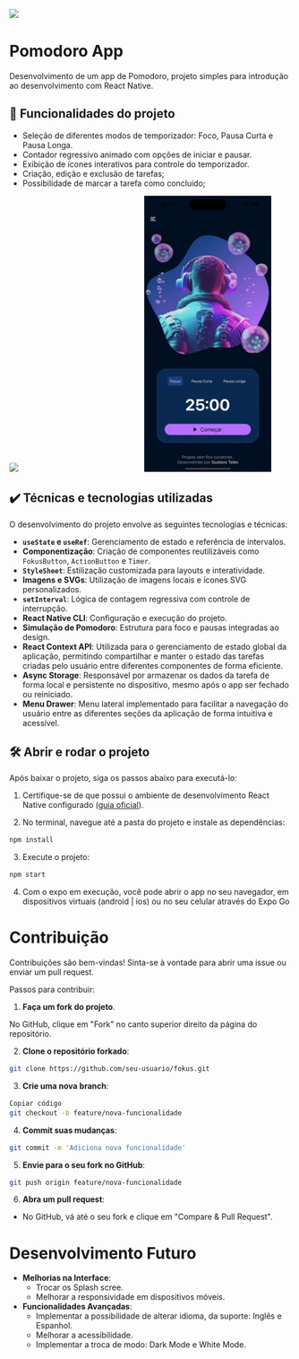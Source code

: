 ![](thumbnail.png)

# Pomodoro App

Desenvolvimento de um app de Pomodoro, projeto simples para introdução ao desenvolvimento com React Native.

## 🔨 Funcionalidades do projeto

- Seleção de diferentes modos de temporizador: Foco, Pausa Curta e Pausa Longa.
- Contador regressivo animado com opções de iniciar e pausar.
- Exibição de ícones interativos para controle do temporizador.
- Criação, edição e exclusão de tarefas;
- Possibilidade de marcar a tarefa como concluido;

<img src="screen1.gif" width="45%" style="display:inline-block; margin-right:10px;" />
<img src="screen2.gif" width="45%" style="display:inline-block;" />

## ✔️ Técnicas e tecnologias utilizadas

O desenvolvimento do projeto envolve as seguintes tecnologias e técnicas:

- **`useState` e `useRef`**: Gerenciamento de estado e referência de intervalos.
- **Componentização**: Criação de componentes reutilizáveis como `FokusButton`, `ActionButton` e `Timer`.
- **`StyleSheet`**: Estilização customizada para layouts e interatividade.
- **Imagens e SVGs**: Utilização de imagens locais e ícones SVG personalizados.
- **`setInterval`**: Lógica de contagem regressiva com controle de interrupção.
- **React Native CLI**: Configuração e execução do projeto.
- **Simulação de Pomodoro**: Estrutura para foco e pausas integradas ao design.
- **React Context API**: Utilizada para o gerenciamento de estado global da aplicação, permitindo compartilhar e manter o estado das tarefas criadas pelo usuário entre diferentes componentes de forma eficiente.
- **Async Storage**: Responsável por armazenar os dados da tarefa de forma local e persistente no dispositivo, mesmo após o app ser fechado ou reiniciado.
- **Menu Drawer**: Menu lateral implementado para facilitar a navegação do usuário entre as diferentes seções da aplicação de forma intuitiva e acessível.


## 🛠️ Abrir e rodar o projeto

Após baixar o projeto, siga os passos abaixo para executá-lo:

1. Certifique-se de que possui o ambiente de desenvolvimento React Native configurado ([guia oficial](https://docs.expo.dev/get-started/set-up-your-environment/)).

2. No terminal, navegue até a pasta do projeto e instale as dependências:

```bash
npm install
```

3. Execute o projeto:

```bash
npm start
```

4. Com o expo em execução, você pode abrir o app no seu navegador, em dispositivos virtuais (android | ios) ou no seu celular através do Expo Go


# Contribuição
Contribuições são bem-vindas! Sinta-se à vontade para abrir uma issue ou enviar um pull request.

Passos para contribuir:

1. **Faça um fork do projeto**.

No GitHub, clique em "Fork" no canto superior direito da página do repositório.

2. **Clone o repositório forkado**:

```bash   
git clone https://github.com/seu-usuario/fokus.git
```
3. **Crie uma nova branch**:

```bash
Copiar código
git checkout -b feature/nova-funcionalidade
```

4. **Commit suas mudanças**:

```bash
git commit -m 'Adiciona nova funcionalidade'
```

5. **Envie para o seu fork no GitHub**:

```bash
git push origin feature/nova-funcionalidade
```

6. **Abra um pull request**:
- No GitHub, vá até o seu fork e clique em "Compare & Pull Request".

# Desenvolvimento Futuro

- **Melhorias na Interface**:
   - Trocar os Splash scree.
   - Melhorar a responsividade em dispositivos móveis.
- **Funcionalidades Avançadas**:
   - Implementar a possibilidade de alterar idioma, da suporte: Inglês e Espanhol.
   - Melhorar a acessibilidade.
   - Implementar a troca de modo: Dark Mode e White Mode.
